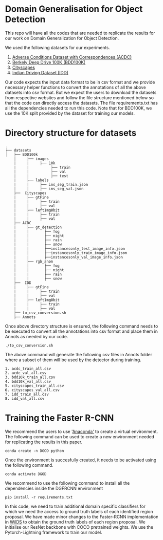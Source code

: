 # Domain Generalisation for Object Detection
This repo will have all the codes that are needed to replicate the results for our work on Domain Generalization for Object Detection.

We used the following datasets for our experiments. 

1. [Adverse Conditions Dataset with Correspondences (ACDC)](https://acdc.vision.ee.ethz.ch/download)
2. [Berkely Deep Drive 100K (BDD100K)](https://bdd-data.berkeley.edu/)
3. [Cityscapes](https://www.cityscapes-dataset.com/)
4. [Indian Driving Dataset (IDD)](https://idd.insaan.iiit.ac.in/)

Our code expects the input data format to be in csv format and we provide necessary helper functions to convert the annotations of all the above datasets into csv format. But we expect the users to download the datasets from respective websites and follow the file structure mentioned below so that the code can directly access the datasets. The file requirements.txt has all the dependencies needed to run this code. Note that for BDD100K, we use the 10K split provided by the dataset for training our models. 

# Directory structure for datasets

```
.
├── datasets
│   ├── BDD100k
    |     ├── images
    |     |     ├── 10k
    |     |          ├── train
    |     |          ├── val
    |     |          ├── test
    |     ├── labels
    |     |     ├── ins_seg_train.json
    |     |     ├── ins_seg_val.json
    ├──  Cityscapes
    |     ├── gtFine
    |     |     ├── train
    |     |     ├── val
    |     ├── leftImg8bit
    |     |     ├── train
    |     |     ├── val
    ├── ACDC
    |     ├── gt_detection
    |     |       ├── fog
    |     |       ├── night
    |     |       ├── rain
    |     |       ├── snow
    |     |       ├──instancesonly_test_image_info.json
    |     |       ├──instancesonly_train_image_info.json
    |     |       ├──instancesonly_val_image_info.json
    |     ├── rgb_anon
    |     |       ├── fog
    |     |       ├── night
    |     |       ├── rain
    |     |       ├── snow
    ├──  IDD
    |     ├── gtFine
    |     |     ├── train
    |     |     ├── val
    |     ├── leftImg8bit
    |     |     ├── train
    |     |     ├── val
    ├── to_csv_conversion.sh
    ├── Annots
```

Once above directory structure is ensured, the following command needs to be executed to convert all the annotations into csv format and place them in Annots as needed by our code. 

```
./to_csv_conversion.sh
```

The above command will generate the following csv files in Annots folder where a subset of them will be used by the detector during training. 

```
1. acdc_train_all.csv
2. acdc_val_all.csv
3. bdd10k_train_all.csv
4. bdd10k_val_all.csv
5. cityscapes_train_all.csv
6. cityscapes_val_all.csv
7. idd_train_all.csv
8. idd_val_all.csv
```


# Training the Faster R-CNN

We recommend the users to use '[Anaconda'](https://docs.anaconda.com/anaconda/install/linux/) to create a virtual environment. The following command can be used to create a new environment needed for replicating the results in this paper. 
```
conda create -n DGOD python
```

Once the environment is succesfully created, it needs to be activated using the following command. 
```
conda activate DGOD
```

We recommend to use the following command to install all the dependencies inside the DGFRCNN environment
```
pip install -r requirements.txt
```

In this code, we need to train additional domain specific classifiers for which we need the access to ground truth labels of each identified region proposal. We have made minor changes to the Faster-RCNN implementation in [WilDS](https://github.com/p-lambda/wilds/tree/main/examples/models/detection) to obtain the ground truth labels of each region proposal. We initialise our ResNet backbone with COCO pretrained weights. We use the Pytorch-Lightning framework to train our model. 

